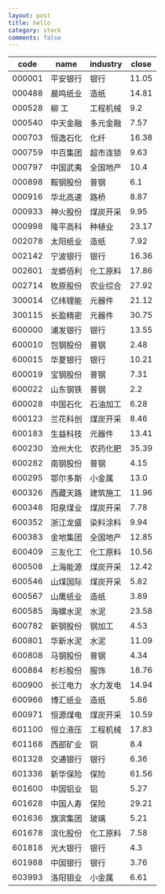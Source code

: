 ```yaml
---
layout: post
title: hello
category: stock
comments: false
---
```


|code|name|industry|close|
|----------|----------|----------|----------|
|000001|平安银行|银行|11.05|
|000488|晨鸣纸业|造纸|14.81|
|000528|柳 工|工程机械|9.2|
|000540|中天金融|多元金融|7.57|
|000703|恒逸石化|化纤|16.38|
|000759|中百集团|超市连锁|9.63|
|000797|中国武夷|全国地产|10.4|
|000898|鞍钢股份|普钢|6.1|
|000916|华北高速|路桥|8.87|
|000933|神火股份|煤炭开采|9.95|
|000998|隆平高科|种植业|23.17|
|002078|太阳纸业|造纸|7.92|
|002142|宁波银行|银行|16.36|
|002601|龙蟒佰利|化工原料|17.86|
|002714|牧原股份|农业综合|27.92|
|300014|亿纬锂能|元器件|21.12|
|300115|长盈精密|元器件|30.75|
|600000|浦发银行|银行|13.55|
|600010|包钢股份|普钢|2.48|
|600015|华夏银行|银行|10.21|
|600019|宝钢股份|普钢|7.31|
|600022|山东钢铁|普钢|2.2|
|600028|中国石化|石油加工|6.28|
|600123|兰花科创|煤炭开采|8.46|
|600183|生益科技|元器件|13.41|
|600230|沧州大化|农药化肥|35.39|
|600282|南钢股份|普钢|4.15|
|600295|鄂尔多斯|小金属|13.0|
|600326|西藏天路|建筑施工|11.96|
|600348|阳泉煤业|煤炭开采|7.78|
|600352|浙江龙盛|染料涂料|9.94|
|600383|金地集团|全国地产|12.85|
|600409|三友化工|化工原料|10.56|
|600508|上海能源|煤炭开采|12.42|
|600546|山煤国际|煤炭开采|5.82|
|600567|山鹰纸业|造纸|3.89|
|600585|海螺水泥|水泥|23.58|
|600782|新钢股份|钢加工|4.53|
|600801|华新水泥|水泥|11.09|
|600808|马钢股份|普钢|4.34|
|600884|杉杉股份|服饰|18.76|
|600900|长江电力|水力发电|14.94|
|600966|博汇纸业|造纸|5.86|
|600971|恒源煤电|煤炭开采|10.59|
|601100|恒立液压|工程机械|17.83|
|601168|西部矿业|铜|8.4|
|601328|交通银行|银行|6.36|
|601336|新华保险|保险|61.56|
|601600|中国铝业|铝|5.27|
|601628|中国人寿|保险|29.21|
|601636|旗滨集团|玻璃|5.21|
|601678|滨化股份|化工原料|7.58|
|601818|光大银行|银行|4.3|
|601988|中国银行|银行|3.76|
|603993|洛阳钼业|小金属|6.61|

